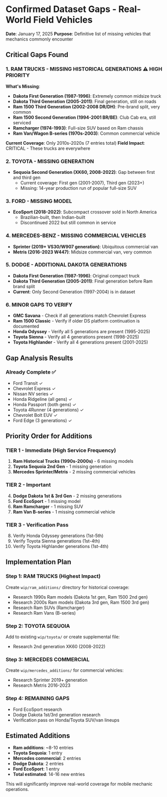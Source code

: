 # Confirmed Dataset Gaps - Real-World Field Vehicles
**Date**: January 17, 2025
**Purpose**: Definitive list of missing vehicles that mechanics commonly encounter

## Critical Gaps Found

### 1. RAM TRUCKS - MISSING HISTORICAL GENERATIONS ⚠️ HIGH PRIORITY
**What's Missing**:
- **Dakota First Generation (1987-1996)**: Extremely common midsize truck
- **Dakota Third Generation (2005-2011)**: Final generation, still on roads
- **Ram 1500 Third Generation (2002-2008 DR/DH)**: Pre-brand split, very common
- **Ram 1500 Second Generation (1994-2001 BR/BE)**: Club Cab era, still serviced
- **Ramcharger (1974-1993)**: Full-size SUV based on Ram chassis
- **Ram Van/Wagon B-series (1970s-2003)**: Common commercial vehicle

**Current Coverage**: Only 2010s-2020s (7 entries total)
**Field Impact**: CRITICAL - These trucks are everywhere

### 2. TOYOTA - MISSING GENERATION
- **Sequoia Second Generation (XK60, 2008-2022)**: Gap between first and third gen
  - Current coverage: First gen (2001-2007), Third gen (2023+)
  - Missing: 14-year production run of popular full-size SUV

### 3. FORD - MISSING MODEL
- **EcoSport (2018-2022)**: Subcompact crossover sold in North America
  - Brazilian-built, then Indian-built
  - Discontinued 2022 but still common in service

### 4. MERCEDES-BENZ - MISSING COMMERCIAL VEHICLES
- **Sprinter (2019+ VS30/W907 generation)**: Ubiquitous commercial van
- **Metris (2016-2023 W447)**: Midsize commercial van, very common

### 5. DODGE - ADDITIONAL DAKOTA GENERATIONS
- **Dakota First Generation (1987-1996)**: Original compact truck
- **Dakota Third Generation (2005-2011)**: Final generation before Ram brand split
- **Current**: Only Second Generation (1997-2004) is in dataset

### 6. MINOR GAPS TO VERIFY
- **GMC Savana** - Check if all generations match Chevrolet Express
- **Ram 1500 Classic** - Verify if older DS platform continuation is documented
- **Honda Odyssey** - Verify all 5 generations are present (1995-2025)
- **Toyota Sienna** - Verify all 4 generations present (1998-2025)
- **Toyota Highlander** - Verify all 4 generations present (2001-2025)

## Gap Analysis Results

### Already Complete ✅
- Ford Transit ✓
- Chevrolet Express ✓
- Nissan NV series ✓
- Honda Ridgeline (all gens) ✓
- Honda Passport (both gens) ✓
- Toyota 4Runner (4 generations) ✓
- Chevrolet Bolt EUV ✓
- Ford Edge (3 generations) ✓

## Priority Order for Additions

### TIER 1 - Immediate (High Service Frequency)
1. **Ram Historical Trucks (1990s-2000s)** - 6 missing models
2. **Toyota Sequoia 2nd Gen** - 1 missing generation
3. **Mercedes Sprinter/Metris** - 2 missing commercial vehicles

### TIER 2 - Important
4. **Dodge Dakota 1st & 3rd Gen** - 2 missing generations
5. **Ford EcoSport** - 1 missing model
6. **Ram Ramcharger** - 1 missing SUV
7. **Ram Van B-series** - 1 missing commercial vehicle

### TIER 3 - Verification Pass
8. Verify Honda Odyssey generations (1st-5th)
9. Verify Toyota Sienna generations (1st-4th)
10. Verify Toyota Highlander generations (1st-4th)

## Implementation Plan

### Step 1: RAM TRUCKS (Highest Impact)
Create `wip/ram_additions/` directory for historical coverage:
- Research 1990s Ram models (Dakota 1st gen, Ram 1500 2nd gen)
- Research 2000s Ram models (Dakota 3rd gen, Ram 1500 3rd gen)
- Research Ram SUVs (Ramcharger)
- Research Ram Vans (B-series)

### Step 2: TOYOTA SEQUOIA
Add to existing `wip/toyota/` or create supplemental file:
- Research 2nd generation XK60 (2008-2022)

### Step 3: MERCEDES COMMERCIAL
Create `wip/mercedes_additions/` for commercial vehicles:
- Research Sprinter 2019+ generation
- Research Metris 2016-2023

### Step 4: REMAINING GAPS
- Ford EcoSport research
- Dodge Dakota 1st/3rd generation research
- Verification pass on Honda/Toyota SUV/van lineups

## Estimated Additions
- **Ram additions**: ~8-10 entries
- **Toyota Sequoia**: 1 entry
- **Mercedes commercial**: 2 entries
- **Dodge Dakota**: 2 entries
- **Ford EcoSport**: 1 entry
- **Total estimated**: 14-16 new entries

This will significantly improve real-world coverage for mobile mechanic operations.

